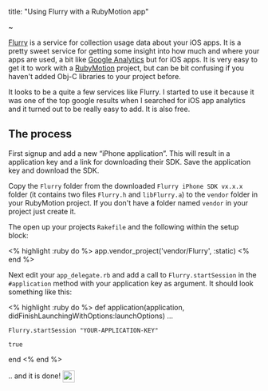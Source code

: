 title: "Using Flurry with a RubyMotion app"

~

[Flurry](http://www.flurry.com/) is a service for collection usage data about your iOS apps. It is a pretty sweet service for getting some insight into how much and where your apps are used, a bit like [Google Analytics](http://www.google.com/analytics/) but for iOS apps. It is very easy to get it to work with a [RubyMotion](http://www.rubymotion.com/) project, but can be bit confusing if you haven't added Obj-C libraries to your project before.

It looks to be a quite a few services like Flurry. I started to use it because it was one of the top google results when I searched for iOS app analytics and it turned out to be really easy to add. It is also free.

## The process

First signup and add a new “iPhone application”. This will result in a application key and a link for downloading their SDK. Save the application key and download the SDK.

Copy the `Flurry` folder from the downloaded `Flurry iPhone SDK vx.x.x` folder (it contains two files `Flurry.h` and `libFlurry.a`) to the `vendor` folder in your RubyMotion project. If you don't have a folder named `vendor` in your project just create it.

The open up your projects `Rakefile` and the following within the setup block:

<% highlight :ruby do %>
app.vendor_project('vendor/Flurry', :static)
<% end %>

Next edit your `app_delegate.rb` and add a call to `Flurry.startSession` in the `#application` method with your application key as argument. It should look something like this:

<% highlight :ruby do %>
def application(application, didFinishLaunchingWithOptions:launchOptions)
	...

	Flurry.startSession "YOUR-APPLICATION-KEY"
	   
	true
end
<% end %>

.. and it is done! <img src="http://www.emoji-cheat-sheet.com/graphics/emojis/beers.png" height="24" width="24" valign="middle">